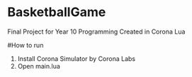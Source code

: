 # BasketballGame
Final Project for Year 10 Programming
Created in Corona Lua

#How to run
1. Install Corona Simulator by Corona Labs
2. Open main.lua
